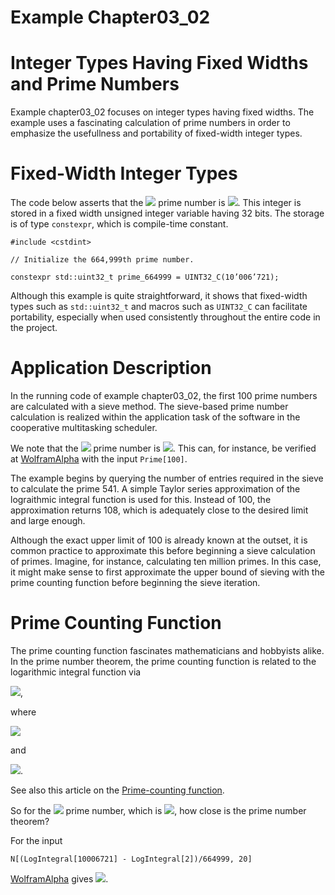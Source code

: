 # Example Chapter03_02
# Integer Types Having Fixed Widths and Prime Numbers

Example chapter03_02 focuses on integer types having fixed widths.
The example uses a fascinating calculation of prime numbers in order
to emphasize the usefullness and portability of fixed-width
integer types.

# Fixed-Width Integer Types

The code below asserts that the
<img src="https://render.githubusercontent.com/render/math?math=664,999^{th}">
prime number is
<img src="https://render.githubusercontent.com/render/math?math=10,006,721">.
This integer is stored in a fixed width
unsigned integer variable having 32 bits. The storage
is of type `constexpr`, which is compile-time constant.

```
#include <cstdint>

// Initialize the 664,999th prime number.

constexpr std::uint32_t prime_664999 = UINT32_C(10’006’721);
```

Although this example is quite straightforward, it shows that fixed-width
types such as `std::uint32_t` and macros such as `UINT32_C` can
facilitate portability, especially when used consistently throughout
the entire code in the project.

# Application Description

In the running code of example chapter03_02, the first 100 prime numbers are
calculated with a sieve method. The sieve-based prime number calculation
is realized within the application task of the software in the
cooperative multitasking scheduler.

We note that the
<img src="https://render.githubusercontent.com/render/math?math=100^{th}">
prime number is
<img src="https://render.githubusercontent.com/render/math?math=541">.
This can, for instance, be verified at [WolframAlpha](http://www.wolframalpha.com)
with the input `Prime[100]`.

The example begins by querying the number of entries required
in the sieve to calculate the prime 541. A simple Taylor series
approximation of the lograithmic integral function is used for this.
Instead of 100, the approximation returns 108, which is
adequately close to the desired limit and large enough.

Although the exact upper limit of 100 is already known at the outset,
it is common practice to approximate this before beginning
a sieve calculation of primes. Imagine, for instance, calculating
ten million primes. In this case, it might make sense to first
approximate the upper bound of sieving with the prime counting function
before beginning the sieve iteration.

# Prime Counting Function

The prime counting function fascinates mathematicians and
hobbyists alike. In the prime number theorem,
the prime counting function
is related to the logarithmic integral function via

<img src="https://render.githubusercontent.com/render/math?math=\text{Li}(x)-\pi(x)=O(\sqrt{x}\log{x})">,

where

<img src="https://render.githubusercontent.com/render/math?math=\text{Li}(x)=\text{li}(x)-\text{li}(2)">

and

<img src="https://render.githubusercontent.com/render/math?math=\text{li}(2)\approx{1.045}\ldots">.

See also this article on the [Prime-counting function](http://en.wikipedia.org/wiki/Prime-counting_function).

So for the
<img src="https://render.githubusercontent.com/render/math?math=664,999^{th}">
prime number, which is
<img src="https://render.githubusercontent.com/render/math?math=10,006,721">,
how close is the prime number theorem?

For the input

```
N[(LogIntegral[10006721] - LogIntegral[2])/664999, 20]
```

[WolframAlpha](http://www.wolframalpha.com) gives
<img src="https://render.githubusercontent.com/render/math?math=1.0005042653265034897">.
